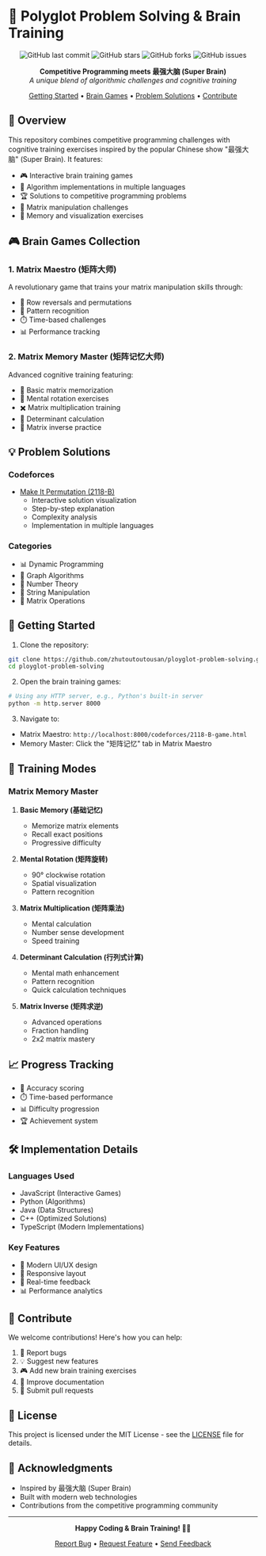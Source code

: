 # 🧠 Polyglot Problem Solving & Brain Training

<div align="center">

![GitHub last commit](https://img.shields.io/github/last-commit/zhutoutoutousan/ployglot-problem-solving)
![GitHub stars](https://img.shields.io/github/stars/zhutoutoutousan/ployglot-problem-solving)
![GitHub forks](https://img.shields.io/github/forks/zhutoutoutousan/ployglot-problem-solving)
![GitHub issues](https://img.shields.io/github/issues/zhutoutoutousan/ployglot-problem-solving)

**Competitive Programming meets 最强大脑 (Super Brain)**  
*A unique blend of algorithmic challenges and cognitive training*

[Getting Started](#getting-started) • 
[Brain Games](#brain-games) • 
[Problem Solutions](#problem-solutions) • 
[Contribute](#contribute)

</div>

## 🌟 Overview

This repository combines competitive programming challenges with cognitive training exercises inspired by the popular Chinese show "最强大脑" (Super Brain). It features:

- 🎮 Interactive brain training games
- 🧮 Algorithm implementations in multiple languages
- 🏆 Solutions to competitive programming problems
- 🔄 Matrix manipulation challenges
- 🎯 Memory and visualization exercises

## 🎮 Brain Games Collection

### 1. Matrix Maestro (矩阵大师)
A revolutionary game that trains your matrix manipulation skills through:
- 🔄 Row reversals and permutations
- 🧮 Pattern recognition
- ⏱️ Time-based challenges
- 📊 Performance tracking

### 2. Matrix Memory Master (矩阵记忆大师)
Advanced cognitive training featuring:
- 📝 Basic matrix memorization
- 🔄 Mental rotation exercises
- ✖️ Matrix multiplication training
- 🎯 Determinant calculation
- 🔄 Matrix inverse practice

## 💡 Problem Solutions

### Codeforces
- [Make It Permutation (2118-B)](codeforces/2118-B.md)
  - Interactive solution visualization
  - Step-by-step explanation
  - Complexity analysis
  - Implementation in multiple languages

### Categories
- 📊 Dynamic Programming
- 🌳 Graph Algorithms
- 🔢 Number Theory
- 📝 String Manipulation
- 🧮 Matrix Operations

## 🚀 Getting Started

1. Clone the repository:
```bash
git clone https://github.com/zhutoutoutousan/ployglot-problem-solving.git
cd ployglot-problem-solving
```

2. Open the brain training games:
```bash
# Using any HTTP server, e.g., Python's built-in server
python -m http.server 8000
```

3. Navigate to:
- Matrix Maestro: `http://localhost:8000/codeforces/2118-B-game.html`
- Memory Master: Click the "矩阵记忆" tab in Matrix Maestro

## 🧠 Training Modes

### Matrix Memory Master
1. **Basic Memory (基础记忆)**
   - Memorize matrix elements
   - Recall exact positions
   - Progressive difficulty

2. **Mental Rotation (矩阵旋转)**
   - 90° clockwise rotation
   - Spatial visualization
   - Pattern recognition

3. **Matrix Multiplication (矩阵乘法)**
   - Mental calculation
   - Number sense development
   - Speed training

4. **Determinant Calculation (行列式计算)**
   - Mental math enhancement
   - Pattern recognition
   - Quick calculation techniques

5. **Matrix Inverse (矩阵求逆)**
   - Advanced operations
   - Fraction handling
   - 2x2 matrix mastery

## 📈 Progress Tracking

- 🎯 Accuracy scoring
- ⏱️ Time-based performance
- 📊 Difficulty progression
- 🏆 Achievement system

## 🛠️ Implementation Details

### Languages Used
- JavaScript (Interactive Games)
- Python (Algorithms)
- Java (Data Structures)
- C++ (Optimized Solutions)
- TypeScript (Modern Implementations)

### Key Features
- 🎨 Modern UI/UX design
- 📱 Responsive layout
- 🔄 Real-time feedback
- 📊 Performance analytics

## 🤝 Contribute

We welcome contributions! Here's how you can help:

1. 🐛 Report bugs
2. 💡 Suggest new features
3. 🎮 Add new brain training exercises
4. 📝 Improve documentation
5. 🔧 Submit pull requests

## 📜 License

This project is licensed under the MIT License - see the [LICENSE](LICENSE) file for details.

## 🌟 Acknowledgments

- Inspired by 最强大脑 (Super Brain)
- Built with modern web technologies
- Contributions from the competitive programming community

---

<div align="center">

**Happy Coding & Brain Training! 🧠✨**

[Report Bug](https://github.com/zhutoutoutousan/ployglot-problem-solving/issues) • 
[Request Feature](https://github.com/zhutoutoutousan/ployglot-problem-solving/issues) • 
[Send Feedback](mailto:your-email@example.com)

</div>